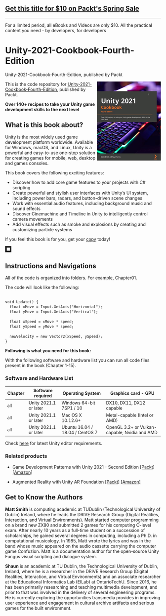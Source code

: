 ## [Get this title for $10 on Packt's Spring Sale](https://www.packt.com/B15556?utm_source=github&utm_medium=packt-github-repo&utm_campaign=spring_10_dollar_2022)
-----
For a limited period, all eBooks and Videos are only $10. All the practical content you need \- by developers, for developers

# Unity-2021-Cookbook-Fourth-Edition
 Unity-2021-Cookbook-Fourth-Edition, published by Packt

<a href="https://www.packtpub.com/product/unity-2021-cookbook-fourth-edition/9781839217616"><img src="/images/cover2021.png" alt="Unity 2021 Cookbook" height="256px" align="right"></a>

This is the code repository for [Unity-2021-Cookbook-Fourth-Edition](https://www.packtpub.com/product/unity-2021-cookbook-fourth-edition/9781839217616), published by Packt.

**Over 140+ recipes to take your Unity game development skills to the next level**

## What is this book about?
Unity is the most widely used game development platform worldwide. Available for Windows, macOS, and Linux, Unity is a powerful and easy-to-use one-stop solution for creating games for mobile, web, desktop and games consoles.

This book covers the following exciting features: 
* Discover how to add core game features to your projects with C# scripting
* Create powerful and stylish user interfaces with Unity’s UI system, including power bars, radars, and button-driven scene changes
* Work with essential audio features, including background music and sound effects
* Discover Cinemachine and Timeline in Unity to intelligently control camera movements
* Add visual effects such as smoke and explosions by creating and customizing particle systems

If you feel this book is for you, get your [copy](https://www.amazon.com/dp/1839217618) today!

<a href="https://www.packtpub.com/?utm_source=github&utm_medium=banner&utm_campaign=GitHubBanner"><img src="https://raw.githubusercontent.com/PacktPublishing/GitHub/master/GitHub.png" 
alt="https://www.packtpub.com/" border="5" /></a>


## Instructions and Navigations
All of the code is organized into folders. For example, Chapter01.

The code will look like the following:
```

void Update() {
  float xMove = Input.GetAxis("Horizontal");
  float yMove = Input.GetAxis("Vertical");

  float xSpeed = xMove * speed;
  float ySpeed = yMove * speed;

  newVelocity = new Vector2(xSpeed, ySpeed);
}

```

**Following is what you need for this book:**

With the following software and hardware list you can run all code files present in the book (Chapter 1-15).

### Software and Hardware List

| Chapter  | Software required         | Operating System               | Graphics card - GPU                            |
| -------- | --------------------------| -------------------------------| -----------------------------------------------|
| all      | Unity 2021.1 or later     | Windows 64-bit 7SP1 / 10       | DX10, DX11, DX12 capable                       |
| all      | Unity 2021.1 or later     | Mac OS X 10.12.6+              | Metal-capable (Intel or AMD)                   |
| all      | Unity 2021.1 or later     | Ubuntu 16.04 / 18.04 / CentOS 7| OpenGL 3.2+ or Vulkan-capable, Nvidia and AMD  |

Check [here](https://docs.unity3d.com/Manual/system-requirements.html#editor) for latest Unity editor requirements.

### Related products <Other books you may enjoy>
* Game Development Patterns with Unity 2021 - Second Edition [[Packt]](https://www.packtpub.com/product/game-development-patterns-with-unity-2021-second-edition/9781800200814) [[Amazon]](https://www.amazon.com/dp/1800200811)

* Augmented Reality with Unity AR Foundation [[Packt]](https://www.packtpub.com/product/augmented-reality-with-unity-ar-foundation/9781838982591) [[Amazon]](https://www.amazon.com/dp/1838982590)

## Get to Know the Authors
**Matt Smith** is computing academic at TUDublin (Technological University of Dublin) Ireland, where he leads the DRIVE Research Group (Digital Realities, Interaction, and Virtual Environments). Matt started computer programming on a brand new ZX80 and submitted 2 games for his computing O-level exam. After nearly 10 years as a full-time student on a succession of scholarships, he gained several degrees in computing, including a Ph.D. in computational musicology. In 1985, Matt wrote the lyrics and was in the band whose music appeared on the audio cassette carrying the computer game Confuzion. Matt is a documentation author for the open-source Unity Fungus visual scripting and dialogue system.

**Shaun** is an academic at TU Dublin, the Technological University of Dublin, Ireland, where he is a researcher in the DRIVE Research Group (Digital Realities, Interaction, and Virtual Environments) and an associate researcher at the Educational Informatics Lab (EILab) at OntarioTechU. Since 2016, he has been primarily researching and teaching multimedia development, and prior to that was involved in the delivery of several engineering programs. He is currently exploring the opportunities transmedia provides in improving user experience and engagement in cultural archive artifacts and serious games for the built environment.
